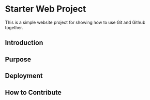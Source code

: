 # Starter Web Project

This is a simple website project for showing how to use Git and Github together.

## Introduction 

## Purpose

## Deployment

## How to Contribute